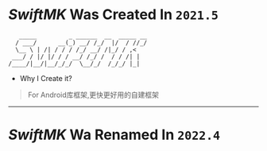 # *SwiftMK* Was Created In `2021.5`
```
   _____         _ ______  __  _____ __
  / ___/      __(_) __/ /_/  |/  / //_/
  \__ \ | /| / / / /_/ __/ /|_/ / ,<   
 ___/ / |/ |/ / / __/ /_/ /  / / /| |  
/____/|__/|__/_/_/  \__/_/  /_/_/ |_|  
```
- Why I Create it?

>For Android库框架,更快更好用的自建框架
***
# *SwiftMK* Wa Renamed In `2022.4`

